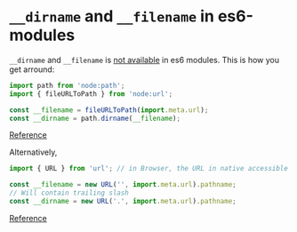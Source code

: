 # `__dirname` and `__filename` in es6-modules

`__dirname` and `__filename` is [not available](https://nodejs.org/docs/latest-v18.x/api/esm.html#difference) in es6 modules.  This is how you get arround:

```js
import path from 'node:path';
import { fileURLToPath } from 'node:url';

const __filename = fileURLToPath(import.meta.url);
const __dirname = path.dirname(__filename);
```

[Reference](https://stackoverflow.com/a/55944697/3136861)

Alternatively,

```js
import { URL } from 'url'; // in Browser, the URL in native accessible on window

const __filename = new URL('', import.meta.url).pathname;
// Will contain trailing slash
const __dirname = new URL('.', import.meta.url).pathname;
```
[Reference](https://stackoverflow.com/a/66651120/3136861)


